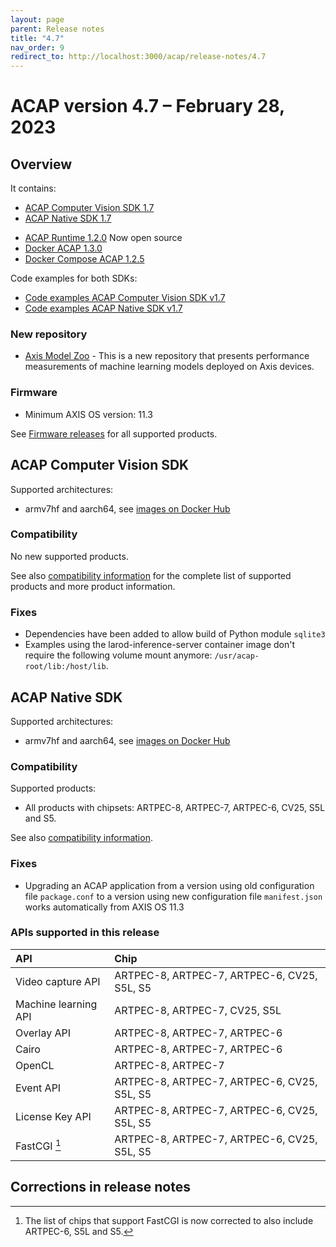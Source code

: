 ```yaml
---
layout: page
parent: Release notes
title: "4.7"
nav_order: 9
redirect_to: http://localhost:3000/acap/release-notes/4.7
---
```


# ACAP version 4.7 – February 28, 2023

## Overview

It contains:

- [ACAP Computer Vision SDK 1.7](#acap-computer-vision-sdk)
- [ACAP Native SDK 1.7](#acap-native-sdk)
<!-- markdownlint-disable MD033 -->
- [ACAP Runtime 1.2.0](https://github.com/AxisCommunications/acap-runtime) <a class="label label-purple">Now open source</a>
- [Docker ACAP 1.3.0](https://github.com/AxisCommunications/docker-acap)
- [Docker Compose ACAP 1.2.5](https://github.com/AxisCommunications/docker-compose-acap)

Code examples for both SDKs:

- [Code examples ACAP Computer Vision SDK v1.7](https://github.com/AxisCommunications/acap-computer-vision-sdk-examples)
- [Code examples ACAP Native SDK v1.7](https://github.com/AxisCommunications/acap-native-sdk-examples)

### New repository

- [Axis Model Zoo](https://github.com/AxisCommunications/axis-model-zoo) - This is a new repository that presents performance measurements of machine learning models deployed on Axis devices.

### Firmware

- Minimum AXIS OS version: 11.3

See [Firmware releases](https://www.axis.com/support/firmware) for all supported products.

## ACAP Computer Vision SDK

Supported architectures:

- armv7hf and aarch64, see [images on Docker Hub](https://hub.docker.com/r/axisecp/acap-computer-vision-sdk)

### Compatibility

No new supported products.

See also [compatibility information](../axis-devices-and-compatibility) for the complete list of
supported products and more product information.

### Fixes

- Dependencies have been added to allow build of Python module `sqlite3`
- Examples using the larod-inference-server container image don't require the following volume mount anymore: `/usr/acap-root/lib:/host/lib`.

## ACAP Native SDK

Supported architectures:

- armv7hf and aarch64, see [images on Docker Hub](https://hub.docker.com/r/axisecp/acap-native-sdk)

### Compatibility

Supported products:

- All products with chipsets: ARTPEC-8, ARTPEC-7, ARTPEC-6, CV25, S5L and S5.

See also [compatibility information](../axis-devices-and-compatibility).

### Fixes

- Upgrading an ACAP application from a version using old configuration file `package.conf` to a version using new configuration file `manifest.json` works automatically from AXIS OS 11.3

### APIs supported in this release

API                  | Chip
:--                  | :--
Video capture API    | ARTPEC-8, ARTPEC-7, ARTPEC-6, CV25, S5L, S5
Machine learning API | ARTPEC-8, ARTPEC-7, CV25, S5L
Overlay API          | ARTPEC-8, ARTPEC-7, ARTPEC-6
Cairo                | ARTPEC-8, ARTPEC-7, ARTPEC-6
OpenCL               | ARTPEC-8, ARTPEC-7
Event API            | ARTPEC-8, ARTPEC-7, ARTPEC-6, CV25, S5L, S5
License Key API      | ARTPEC-8, ARTPEC-7, ARTPEC-6, CV25, S5L, S5
FastCGI [^1]         | ARTPEC-8, ARTPEC-7, ARTPEC-6, CV25, S5L, S5

## Corrections in release notes

[^1]: The list of chips that support FastCGI is now corrected to also include ARTPEC-6, S5L and S5.
